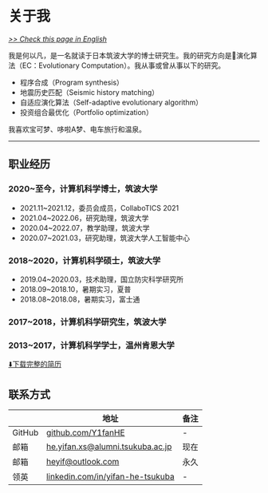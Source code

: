 # 关于我

[*>> Check this page in English*](/aboutme/)

我是何以凡，是一名就读于日本筑波大学的博士研究生。我的研究方向是🧬演化算法（EC：Evolutionary Computation）。我从事或曾从事以下的研究。

- 程序合成（Program synthesis）
- 地震历史匹配（Seismic history matching）
- 自适应演化算法（Self-adaptive evolutionary algorithm）
- 投资组合最优化（Portfolio optimization）

我喜欢宝可梦、哆啦A梦、电车旅行和温泉。

---

## 职业经历

### 2020~至今，计算机科学博士，筑波大学

- 2021.11~2021.12，委员会成员，CollaboTICS 2021
- 2021.04~2022.06，研究助理，筑波大学
- 2020.04~2022.07，教学助理，筑波大学
- 2020.07~2021.03，研究助理，筑波大学人工智能中心

### 2018~2020，计算机科学硕士，筑波大学

- 2019.04~2020.03，技术助理，国立防灾科学研究所
- 2018.09~2018.10，暑期实习，夏普
- 2018.08~2018.08，暑期实习，富士通

### 2017~2018，计算机科学研究生，筑波大学

### 2013~2017，计算机科学学士，温州肯恩大学

[⬇️下载完整的简历](yifan.2022.09.cn.pdf)

## 联系方式

| | 地址 | 备注 |
| - | - | - |
| GitHub | [github.com/Y1fanHE](https://github.com/Y1fanHE) | - |
| 邮箱 | [he.yifan.xs@alumni.tsukuba.ac.jp](mailto:he.yifan.xs@alumni.tsukuba.ac.jp) | 现在 |
| 邮箱 | [heyif@outlook.com](mailto:heyif@outlook.com) | 永久 |
| 领英 | [linkedin.com/in/yifan-he-tsukuba](https://linkedin.com/in/yifan-he-tsukuba) | - |
